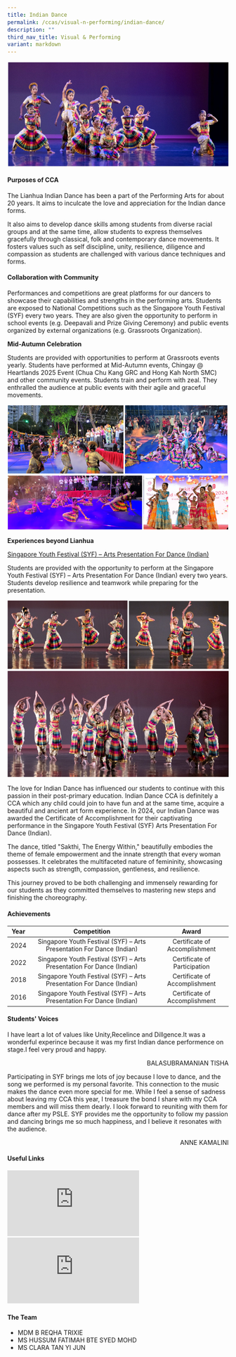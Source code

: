 ```yaml
---
title: Indian Dance
permalink: /ccas/visual-n-performing/indian-dance/
description: ""
third_nav_title: Visual & Performing
variant: markdown
---
```

![](/images/CCAs/Indian%20Dance/1.png)

#### Purposes of CCA

The Lianhua Indian Dance has been a part of the Performing Arts for about 20 years. It aims to inculcate the love and appreciation for the Indian dance forms.

It also aims to develop dance skills among students from diverse racial groups and at the same time, allow students to express themselves gracefully through classical, folk and contemporary dance movements. It fosters values such as self discipline, unity, resilience, diligence and compassion as students are challenged with various dance techniques and forms.

#### Collaboration with Community

Performances and competitions are great platforms for our dancers to showcase their capabilities and strengths in the performing arts. Students are exposed to National Competitions such as the Singapore Youth Festival (SYF) every two years. They are also given the opportunity to perform in school events (e.g. Deepavali and Prize Giving Ceremony) and public events organized by external organizations (e.g. Grassroots Organization).

**Mid-Autumn Celebration**

Students are provided with opportunities to perform at Grassroots events yearly. Students have performed at Mid-Autumn events, Chingay @ Heartlands 2025 Event (Chua Chu Kang GRC and Hong Kah North SMC)  and other community events. Students train and perform with zeal. They enthralled the audience at public events with their agile and graceful movements.

![](/images/CCAs/Indian%20Dance/2.png)

**Experiences beyond Lianhua**

<u>Singapore Youth Festival (SYF) – Arts Presentation For Dance (Indian)</u>

Students are provided with the opportunity to perform at the Singapore Youth Festival (SYF) – Arts Presentation For Dance (Indian) every two years. Students develop resilience and teamwork while preparing for the presentation.

![](/images/CCAs/Indian%20Dance/3.png)

The love for Indian Dance has influenced our students to continue with this passion in their post-primary education. Indian Dance CCA is definitely a CCA which any child could join to have fun and at the same time, acquire a beautiful and ancient art form experience. In 2024, our Indian Dance was awarded the Certificate of Accomplishment for their captivating performance in the Singapore Youth Festival (SYF) Arts Presentation For Dance (Indian). 

The dance, titled "Sakthi, The Energy Within," beautifully embodies the theme of female empowerment and the innate strength that every woman possesses. It celebrates the multifaceted nature of femininity, showcasing aspects such as strength, compassion, gentleness, and resilience.

This journey proved to be both challenging and immensely rewarding for our students as they committed themselves to mastering new steps and finishing the choreography.


#### Achievements

| Year |   Competition    |   Award  |
|:----:|:----------:|:---------:|
| 2024 | Singapore Youth Festival (SYF) – Arts Presentation For Dance (Indian) | Certificate of Accomplishment |
| 2022 | Singapore Youth Festival (SYF) – Arts Presentation For Dance (Indian) | Certificate of Participation |
| 2018 | Singapore Youth Festival (SYF) – Arts Presentation For Dance (Indian) | Certificate of Accomplishment |
| 2016 | Singapore Youth Festival (SYF) – Arts Presentation For Dance (Indian) | Certificate of Accomplishment |

#### Students' Voices

I have leart a lot of values like Unity,Recelince and Dillgence.It was a wonderful experince because it was my first&nbsp;Indian dance&nbsp;performence on stage.I feel very proud and happy.

  <p style="text-align: right">BALASUBRAMANIAN TISHA<br></p>

Participating in SYF brings me lots of joy because I love to dance, and the song we performed is my personal favorite. This connection to the music makes the dance even more special for me. While I feel a sense of sadness about leaving my CCA this year, I treasure the bond I share with my CCA members and will miss them dearly. I look forward to reuniting with them for dance after my PSLE. SYF provides me the opportunity to follow my passion and dancing brings me so much happiness, and I believe it resonates with the audience. 

  <p style="text-align: right">ANNE KAMALINI<br></p>
	
#### Useful Links

<iframe allowfullscreen="" allow="accelerometer; autoplay; clipboard-write; encrypted-media; gyroscope; picture-in-picture; web-share" frameborder="0" title="LHPS - Indian Dance 2023" src="https://www.youtube.com/embed/ihLWpLyD2pc"></iframe>

<iframe allowfullscreen="" allow="accelerometer; autoplay; clipboard-write; encrypted-media; gyroscope; picture-in-picture; web-share" frameborder="0" title="Indian Dance Practice 2" src="https://www.youtube.com/embed/b_8cZ7gDVa0"></iframe>



#### The Team

* MDM B REQHA TRIXIE
* MS HUSSUM FATIMAH BTE SYED MOHD
* MS CLARA TAN YI JUN